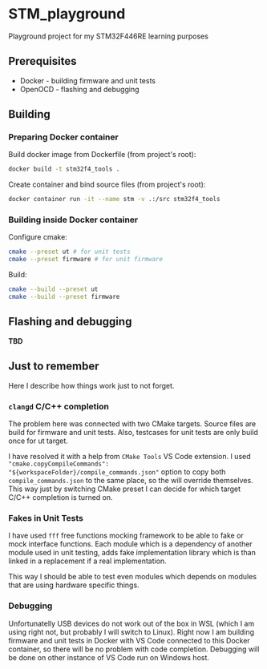 # STM_playground

Playground project for my STM32F446RE learning purposes

## Prerequisites 

 - Docker - building firmware and unit tests
 - OpenOCD  - flashing and debugging

## Building 

### Preparing Docker container

Build docker image from Dockerfile (from project's root):

```bash
docker build -t stm32f4_tools .
```

Create container and bind source files (from project's root):

```bash
docker container run -it --name stm -v .:/src stm32f4_tools
```

### Building inside Docker container

Configure cmake:

```bash
cmake --preset ut # for unit tests
cmake --preset firmware # for unit firmware
```

Build:

```bash
cmake --build --preset ut
cmake --build --preset firmware
```

## Flashing and debugging

__TBD__

## Just to remember

Here I describe how things work just to not forget.

### `clangd` C/C++ completion

The problem here was connected with two CMake targets. Source files are build for firmware 
and unit tests. Also, testcases for unit tests are only build once for ut target.

I have resolved it with a help from `CMake Tools` VS Code extension. I used
`"cmake.copyCompileCommands": "${workspaceFolder}/compile_commands.json"` option to copy
both `compile_commands.json` to the same place, so the will override themselves. This way
just by switching CMake preset I can decide for which target C/C++ completion is turned on.

### Fakes in Unit Tests

I have used `fff` free functions mocking framework to be able to fake or mock interface 
functions. Each module which is a dependency of another module used in unit testing, adds
fake implementation library which is than linked in a replacement if a real implementation.

This way I should be able to test even modules which depends on modules that are using 
hardware specific things.

### Debugging

Unfortunatelly USB devices do not work out of the box in WSL (which I am using right not,
but probably I will switch to Linux). Right now I am building firmware and unit tests in
Docker with VS Code connected to this Docker container, so there will be no problem with
code completion. Debugging will be done on other instance of VS Code run on Windows host.
